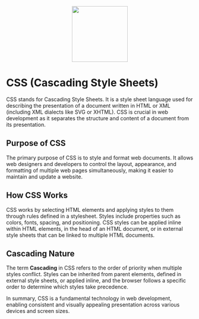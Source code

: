 <div align="center">
  <img src="https://imgs.search.brave.com/N1hgWKHudLbcpp0RBaetQ76JGZu8Djm_02jt8OagdHo/rs:fit:860:0:0/g:ce/aHR0cHM6Ly91cGxv/YWQud2lraW1lZGlh/Lm9yZy93aWtpcGVk/aWEvY29tbW9ucy82/LzYyL0NTUzNfbG9n/by5zdmc.svg" width="150">
</div>

# CSS (Cascading Style Sheets)

CSS stands for Cascading Style Sheets. It is a style sheet language used for describing the presentation of a document written in HTML or XML (including XML dialects like SVG or XHTML). CSS is crucial in web development as it separates the structure and content of a document from its presentation.

## Purpose of CSS

The primary purpose of CSS is to style and format web documents. It allows web designers and developers to control the layout, appearance, and formatting of multiple web pages simultaneously, making it easier to maintain and update a website.

## How CSS Works

CSS works by selecting HTML elements and applying styles to them through rules defined in a stylesheet. Styles include properties such as colors, fonts, spacing, and positioning. CSS styles can be applied inline within HTML elements, in the head of an HTML document, or in external style sheets that can be linked to multiple HTML documents.

## Cascading Nature

The term **Cascading** in CSS refers to the order of priority when multiple styles conflict. Styles can be inherited from parent elements, defined in external style sheets, or applied inline, and the browser follows a specific order to determine which styles take precedence.

In summary, CSS is a fundamental technology in web development, enabling consistent and visually appealing presentation across various devices and screen sizes.
